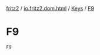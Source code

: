 [fritz2](../../index.md) / [io.fritz2.dom.html](../index.md) / [Keys](index.md) / [F9](./-f9.md)

# F9

`F9`